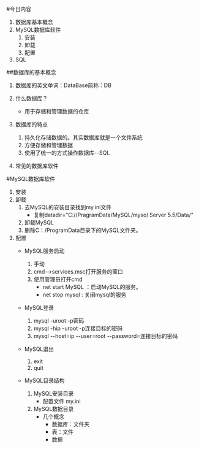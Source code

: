 #今日内容
1. 数据库基本概念
2. MySQL数据库软件
   1. 安装
   2. 卸载
   3. 配置 
3. SQL



##数据库的基本概念
1. 数据库的英文单词：DataBase简称：DB
2. 什么数据库？
   * 用于存储和管理数据的仓库 
3. 数据库的特点
   1. 持久化存储数据的。其实数据库就是一个文件系统
   2. 方便存储和管理数据
   3. 使用了统一的方式操作数据库--SQL

4. 常见的数据库软件

#MySQL数据库软件
1. 安装
2. 卸载
   1. 去MySQL的安装目录找到my.ini文件 
      * 复制datadir="C://PragramData/MySQL/mysql Server 5.5/Data/" 
   2. 卸载MySQL
   3. 删除C：/ProgramData目录下的MySQL文件夹。
3. 配置
   * MySQL服务启动
      1. 手动
      2. cmd-->services.msc打开服务的窗口
      3. 使用管理员打开cmd
         * net start MySQL ：启动MySQL的服务。
         * net stop mysql : 关闭mysql的服务

   * MySQL登录
      1. mysql -uroot -p密码
      2. mysql -hip -uroot -p连接目标的密码  
      3. mysql --host=ip --user=root --password=连接目标的密码
   * MySQL退出
      1. exit
      2. quit 
   * MySQL目录结构
      1. MySQL安装目录
         * 配置文件 my.ini 
      2. MySQL数据目录
         * 几个概念
            * 数据库：文件夹
            * 表：文件
            * 数据
      